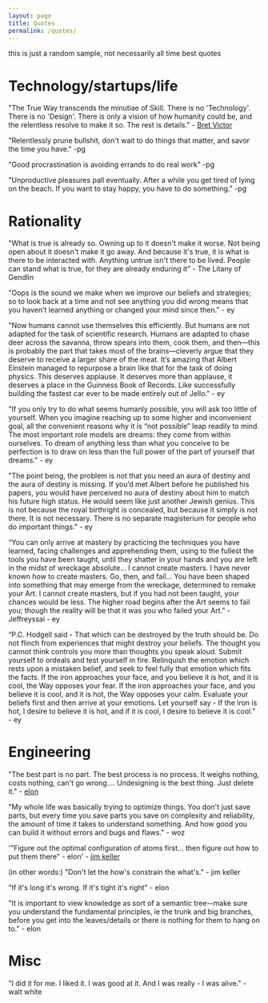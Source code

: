 ```yaml
---
layout: page
title: Quotes
permalink: /quotes/
---
```


this is just a random sample, not necessarily all time best quotes

# Technology/startups/life

"The True Way transcends the minutiae of Skill. There is no 'Technology'. There is no 'Design'. There is only a vision of how humanity could be, and the relentless resolve to make it so. The rest is details." - [Bret Victor](http://worrydream.com/#!/Bio)

"Relentlessly prune bullshit, don't wait to do things that matter, and savor the time you have." -pg

"Good procrastination is avoiding errands to do real work" -pg

"Unproductive pleasures pall eventually. After a while you get tired of lying on the beach. If you want to stay happy, you have to do something." -pg

# Rationality

"What is true is already so. Owning up to it doesn't make it worse. Not being open about it doesn't make it go away. And because it's true, it is what is there to be interacted with. Anything untrue isn't there to be lived. People can stand what is true, for they are already enduring it" - The Litany of Gendlin

"Oops is the sound we make when we improve our beliefs and strategies; so to look back at a time and not see anything you did wrong means that you haven’t learned anything or changed your mind since then." - ey

"Now humans cannot use themselves this efficiently. But humans are not adapted for the task of scientific research. Humans are adapted to chase deer across the savanna, throw spears into them, cook them, and then—this is probably the part that takes most of the brains—cleverly argue that they deserve to receive a larger share of the meat. It’s amazing that Albert Einstein managed to repurpose a brain like that for the task of doing physics. This deserves applause. It deserves more than applause, it deserves a place in the Guinness Book of Records. Like successfully building the fastest car ever to be made entirely out of Jello." - ey


"If you only try to do what seems humanly possible, you will ask too little of yourself. When you imagine reaching up to some higher and inconvenient goal, all the convenient reasons why it is “not possible” leap readily to mind. The most important role models are dreams: they come from within ourselves. To dream of anything less than what you conceive to be perfection is to draw on less than the full power of the part of yourself that dreams." - ey


"The point being, the problem is not that you need an aura of destiny and the aura of destiny is missing. If you’d met Albert before he published his papers, you would have perceived no aura of destiny about him to match his future high status. He would seem like just another Jewish genius. This is not because the royal birthright is concealed, but because it simply is not there. It is not necessary. There is no separate magisterium for people who do important things." - ey

“You can only arrive at mastery by practicing the techniques you have learned, facing challenges and apprehending them, using to the fullest the tools you have been taught, until they shatter in your hands and you are left in the midst of wreckage absolute... I cannot create masters. I have never known how to create masters. Go, then, and fail... You have been shaped into something that may emerge from the wreckage, determined to remake your Art. I cannot create masters, but if you had not been taught, your chances would be less. The higher road begins after the Art seems to fail you; though the reality will be that it was you who failed your Art." - Jeffreyssai -  ey


“P.C. Hodgell said - That which can be destroyed by the truth should be. Do not flinch from experiences that might destroy your beliefs. The thought you cannot think controls you more than thoughts you speak aloud. Submit yourself to ordeals and test yourself in fire. Relinquish the emotion which rests upon a mistaken belief, and seek to feel fully that emotion which fits the facts. If the iron approaches your face, and you believe it is hot, and it is cool, the Way opposes your fear. If the iron approaches your face, and you believe it is cool, and it is hot, the Way opposes your calm. Evaluate your beliefs first and then arrive at your emotions. Let yourself say - If the iron is hot, I desire to believe it is hot, and if it is cool, I desire to believe it is cool.” - ey

# Engineering

"The best part is no part. The best process is no process. It weighs nothing, costs nothing, can't go wrong.... Undesigning is the best thing. Just delete it." - [elon](https://twitter.com/Erdayastronaut/status/1203840982497792005)

"My whole life was basically trying to optimize things. You don't just save parts, but every time you save parts you save on complexity and reliability, the amount of time it takes to understand something. And how good you can build it without errors and bugs and flaws." - woz

'"Figure out the optimal configuration of atoms first... then figure out how to put them there" - elon' - [jim keller](https://www.youtube.com/watch?v=oIG9ztQw2Gc&feature=youtu.be&t=985)

(in other words:) "Don't let the how's constrain the what's." - jim keller

"If it's long it's wrong. If it's tight it's right" - elon

"It is important to view knowledge as sort of a semantic tree--make sure you understand the fundamental principles, ie the trunk and big branches, before you get into the leaves/details or there is nothing for them to hang on to." - elon

# Misc


"I did it for me. I liked it.  I was good at it.  And I was really - I was alive." - walt white


<!--

[https://twitter.com/SusanDavid_PhD/status/1278710774194716672](https://twitter.com/SusanDavid_PhD/status/1278710774194716672)


## pro america
[https://twitter.com/patrickc/status/1275299342211969025](https://twitter.com/patrickc/status/1275299342211969025)


[https://twitter.com/webdevMason/status/1279498904271110144](https://twitter.com/webdevMason/status/1279498904271110144)
-->
